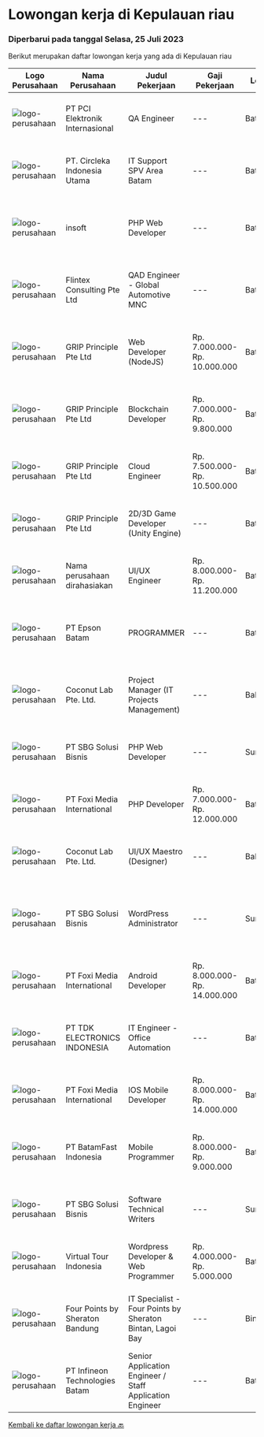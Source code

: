 
  # Lowongan kerja di Kepulauan riau

  ### Diperbarui pada tanggal Selasa, 25 Juli 2023

  Berikut merupakan daftar lowongan kerja yang ada di Kepulauan riau

  |Logo Perusahaan | Nama Perusahaan | Judul Pekerjaan | Gaji Pekerjaan | Lokasi | Deskripsi | Tanggal diunggah | Pranala |
  | -------------- | --------------- | --------------- | --------- | --------- | -------------- | ------- | ----------- |
  |![logo-perusahaan](https://image-service-cdn.seek.com.au/daa97ff1abf4e9ff1f739c9f7b4f75a273868bb0/ee4dce1061f3f616224767ad58cb2fc751b8d2dc)|PT PCI Elektronik Internasional|QA Engineer|---|Batam|Qualifications: Education Engineering Degree  0-3 years’ experience as QA/QC in Electronic Manufacturing Company. Active in continuous improvement...|Senin, 24 Juli 2023|https://www.jobstreet.co.id/id/job/qa-engineer-4413288?token=0~669a6927-4c10-46e5-acf9-1b155b737f17&sectionRank=1&jobId=jobstreet-id-job-4413288|
|![logo-perusahaan](https://image-service-cdn.seek.com.au/214309697e91083577b2651502e56aafe98fb86b/ee4dce1061f3f616224767ad58cb2fc751b8d2dc)|PT. Circleka Indonesia Utama|IT Support SPV Area Batam|---|Batam|Tanggung Jawab : Sebagai penanggung jawab aspek / area ICT di distrik yang mencakup jaringan komunikasi komputer, internet, hardware dan software...|Selasa, 18 Juli 2023|https://www.jobstreet.co.id/id/job/it-support-spv-area-batam-4408019?token=0~669a6927-4c10-46e5-acf9-1b155b737f17&sectionRank=2&jobId=jobstreet-id-job-4408019|
|![logo-perusahaan](https://image-service-cdn.seek.com.au/66094247a0ae6e5db0e8ba62e7af9ac66dbd2a23/ee4dce1061f3f616224767ad58cb2fc751b8d2dc)|insoft|PHP Web Developer|---|Batam|Job Desription 1.    Membuat Aplikasi berbasis Web sesuai kebutuhan customer2.    Merespon dan menerima masukan tim dengan cepat3.    Mampu...|Jumat, 21 Juli 2023|https://www.jobstreet.co.id/id/job/php-web-developer-4411172?token=0~669a6927-4c10-46e5-acf9-1b155b737f17&sectionRank=3&jobId=jobstreet-id-job-4411172|
|![logo-perusahaan](https://image-service-cdn.seek.com.au/ac4f3e2c0896b776cabd8d4e3825fbe5a586fcd3/ee4dce1061f3f616224767ad58cb2fc751b8d2dc)|Flintex Consulting Pte Ltd|QAD Engineer - Global Automotive MNC|---|Batam|Benefits - Performance BonusPOSITION SUMMARY:        Key role in the development, implementation, and maintenance of our QAD software systems. Your...|Rabu, 19 Juli 2023|https://www.jobstreet.co.id/id/job/qad-engineer-global-automotive-mnc-10942820/origin/sg?token=0~669a6927-4c10-46e5-acf9-1b155b737f17&sectionRank=4&jobId=jobstreet-sg-job-10942820|
|![logo-perusahaan](https://image-service-cdn.seek.com.au/8c51cf5dbd86347d252e50eeeb10453b339c5fb7/ee4dce1061f3f616224767ad58cb2fc751b8d2dc)|GRIP Principle Pte Ltd|Web Developer (NodeJS)|Rp. 7.000.000-Rp. 10.000.000|Batam|WHAT YOU WILL LEARN  Strengthen your full-stack programming skills You'll learn how to write clean code by adhering to our programming best practices...|Minggu, 16 Juli 2023|https://www.jobstreet.co.id/id/job/web-developer-nodejs-4406106?token=0~669a6927-4c10-46e5-acf9-1b155b737f17&sectionRank=5&jobId=jobstreet-id-job-4406106|
|![logo-perusahaan](https://image-service-cdn.seek.com.au/8c51cf5dbd86347d252e50eeeb10453b339c5fb7/ee4dce1061f3f616224767ad58cb2fc751b8d2dc)|GRIP Principle Pte Ltd|Blockchain Developer|Rp. 7.000.000-Rp. 9.800.000|Batam|WHAT YOU WILL LEARN Strengthen your full-stack programming skills You'll learn how to write clean code by adhering to our programming best practices...|Minggu, 16 Juli 2023|https://www.jobstreet.co.id/id/job/blockchain-developer-4406107?token=0~669a6927-4c10-46e5-acf9-1b155b737f17&sectionRank=6&jobId=jobstreet-id-job-4406107|
|![logo-perusahaan](https://image-service-cdn.seek.com.au/126b726d280947124b62777270a5c4f1f8b4d4cb/ee4dce1061f3f616224767ad58cb2fc751b8d2dc)|GRIP Principle Pte Ltd|Cloud Engineer|Rp. 7.500.000-Rp. 10.500.000|Batam|WHAT YOU WILL LEARN  Develop your problem-solving skills and be a team player You’ll have the opportunity to solve challenging problems with the other...|Minggu, 16 Juli 2023|https://www.jobstreet.co.id/id/job/cloud-engineer-4406108?token=0~669a6927-4c10-46e5-acf9-1b155b737f17&sectionRank=7&jobId=jobstreet-id-job-4406108|
|![logo-perusahaan](https://image-service-cdn.seek.com.au/126b726d280947124b62777270a5c4f1f8b4d4cb/ee4dce1061f3f616224767ad58cb2fc751b8d2dc)|GRIP Principle Pte Ltd|2D/3D Game Developer (Unity Engine)|---|Batam|THE OPPORTUNITYLooking for a developer to build Mobile RPG (Role-Playing Games) using the Unity framework. Your primary responsibilities will be to...|Minggu, 16 Juli 2023|https://www.jobstreet.co.id/id/job/2d-3d-game-developer-unity-engine-4406105?token=0~669a6927-4c10-46e5-acf9-1b155b737f17&sectionRank=8&jobId=jobstreet-id-job-4406105|
|![logo-perusahaan](https://i.ibb.co/sqvTCh9/112815900-stock-vector-no-image-available-icon-flat-vector.webp)|Nama perusahaan dirahasiakan|UI/UX Engineer|Rp. 8.000.000-Rp. 11.200.000|Batam|Job Description : Designing UI for multiple platforms (web and mobile) Ensure consistency of the UI across multiple platforms with elegant frontend...|Jumat, 14 Juli 2023|https://www.jobstreet.co.id/id/job/ui-ux-engineer-4404295?token=0~669a6927-4c10-46e5-acf9-1b155b737f17&sectionRank=9&jobId=jobstreet-id-job-4404295|
|![logo-perusahaan](https://image-service-cdn.seek.com.au/4d06c084e225b457a4b83cdffb7f2c2c0d839551/ee4dce1061f3f616224767ad58cb2fc751b8d2dc)|PT Epson Batam|PROGRAMMER|---|Batam|Requirements: Candidate must possess at least Diploma/ Bachelor's Degree in Engineering Computer, Computer Science/Information Technology or...|Sabtu, 08 Juli 2023|https://www.jobstreet.co.id/id/job/programmer-4397647?token=0~669a6927-4c10-46e5-acf9-1b155b737f17&sectionRank=10&jobId=jobstreet-id-job-4397647|
|![logo-perusahaan](https://i.ibb.co/sqvTCh9/112815900-stock-vector-no-image-available-icon-flat-vector.webp)|Coconut Lab Pte. Ltd.|Project Manager (IT Projects Management)|---|Bali|Calling all champions of innovation and masterful organizers! Are you ready to embark on an exhilarating journey with Coconut Lab's dynamic and...|Kamis, 06 Juli 2023|https://www.jobstreet.co.id/id/job/project-manager-it-projects-management-10922295/origin/sg?token=0~669a6927-4c10-46e5-acf9-1b155b737f17&sectionRank=11&jobId=jobstreet-sg-job-10922295|
|![logo-perusahaan](https://image-service-cdn.seek.com.au/18831b11280873f99b46a30b3c5f76b87c1feed3/ee4dce1061f3f616224767ad58cb2fc751b8d2dc)|PT SBG Solusi Bisnis|PHP Web Developer|---|Surabaya|Responsibilities: Work in English speaking environment Produce fully functional mobile applications and writing clean code. Write unit and UI tests to...|Kamis, 06 Juli 2023|https://www.jobstreet.co.id/id/job/php-web-developer-4396001?token=0~669a6927-4c10-46e5-acf9-1b155b737f17&sectionRank=12&jobId=jobstreet-id-job-4396001|
|![logo-perusahaan](https://image-service-cdn.seek.com.au/a7fdbf5fc2bd46ab89b16d532e83f0dd8cf0dc43/ee4dce1061f3f616224767ad58cb2fc751b8d2dc)|PT Foxi Media International|PHP Developer|Rp. 7.000.000-Rp. 12.000.000|Batam|Job Scope:Conceptualizing, developing, and maintaining mission critical PHP / MySQL systemDevelop modern API web services, as well as HTML5 &amp;...|Rabu, 05 Juli 2023|https://www.jobstreet.co.id/id/job/php-developer-4392258?token=0~669a6927-4c10-46e5-acf9-1b155b737f17&sectionRank=13&jobId=jobstreet-id-job-4392258|
|![logo-perusahaan](https://i.ibb.co/sqvTCh9/112815900-stock-vector-no-image-available-icon-flat-vector.webp)|Coconut Lab Pte. Ltd.|UI/UX Maestro (Designer)|---|Bali|Are you a seasoned design maestro with a passion for leading and inspiring creative teams? Look no further! Coconut Lab, a dynamic and innovative...|Kamis, 06 Juli 2023|https://www.jobstreet.co.id/id/job/ui-ux-maestro-designer-10923068/origin/sg?token=0~669a6927-4c10-46e5-acf9-1b155b737f17&sectionRank=14&jobId=jobstreet-sg-job-10923068|
|![logo-perusahaan](https://image-service-cdn.seek.com.au/f820d36a8e416d7a4c2783ec051002404d9ab8a9/ee4dce1061f3f616224767ad58cb2fc751b8d2dc)|PT SBG Solusi Bisnis|WordPress Administrator|---|Surabaya|Job Highlights:• Career growth and advancement• Positive working environment• Comprehensive employee benefits Responsibilities:• Perform installation,...|Rabu, 05 Juli 2023|https://www.jobstreet.co.id/id/job/wordpress-administrator-4394468?token=0~669a6927-4c10-46e5-acf9-1b155b737f17&sectionRank=15&jobId=jobstreet-id-job-4394468|
|![logo-perusahaan](https://image-service-cdn.seek.com.au/0a1d80dc7f7ae22a64f4a3b6ae0621da5faa9b3e/ee4dce1061f3f616224767ad58cb2fc751b8d2dc)|PT Foxi Media International|Android Developer|Rp. 8.000.000-Rp. 14.000.000|Batam|We empower you to lead below areas:Develop Android (Java) mobile applicationsProvide support and expertise for projects based on the timelineEnsure...|Rabu, 05 Juli 2023|https://www.jobstreet.co.id/id/job/android-developer-4392264?token=0~669a6927-4c10-46e5-acf9-1b155b737f17&sectionRank=16&jobId=jobstreet-id-job-4392264|
|![logo-perusahaan](https://image-service-cdn.seek.com.au/9771cfaac82b9563359fa081b8ef58d323943c07/ee4dce1061f3f616224767ad58cb2fc751b8d2dc)|PT TDK ELECTRONICS INDONESIA|IT Engineer - Office Automation|---|Batam|Tasks and responsibilitiesOperation  Ensuring the availability and reliability of the system. Ensuring adequate license required for running the...|Senin, 26 Juni 2023|https://www.jobstreet.co.id/id/job/it-engineer-office-automation-4384651?token=0~669a6927-4c10-46e5-acf9-1b155b737f17&sectionRank=17&jobId=jobstreet-id-job-4384651|
|![logo-perusahaan](https://image-service-cdn.seek.com.au/a7fdbf5fc2bd46ab89b16d532e83f0dd8cf0dc43/ee4dce1061f3f616224767ad58cb2fc751b8d2dc)|PT Foxi Media International|IOS Mobile Developer|Rp. 8.000.000-Rp. 14.000.000|Batam|Responsibilities:Research, design, develop, enhance, and maintain high performance iOS applicationsCollaborate with cross functional teams to define,...|Rabu, 05 Juli 2023|https://www.jobstreet.co.id/id/job/ios-mobile-developer-4392221?token=0~669a6927-4c10-46e5-acf9-1b155b737f17&sectionRank=18&jobId=jobstreet-id-job-4392221|
|![logo-perusahaan](https://image-service-cdn.seek.com.au/a822fec9b06ebafc662bd2a992ab50c5fe1d8c6a/ee4dce1061f3f616224767ad58cb2fc751b8d2dc)|PT BatamFast Indonesia|Mobile Programmer|Rp. 8.000.000-Rp. 9.000.000|Batam|Requirements : Strong programming foundation, including knowledge of languages like Java, Swift, Kotlin, or Dart. Understanding of mobile development...|Selasa, 27 Juni 2023|https://www.jobstreet.co.id/id/job/mobile-programmer-4386301?token=0~669a6927-4c10-46e5-acf9-1b155b737f17&sectionRank=19&jobId=jobstreet-id-job-4386301|
|![logo-perusahaan](https://image-service-cdn.seek.com.au/18831b11280873f99b46a30b3c5f76b87c1feed3/ee4dce1061f3f616224767ad58cb2fc751b8d2dc)|PT SBG Solusi Bisnis|Software Technical Writers|---|Surabaya|Job Description : Partner closely with software engineers and development team to research, scope, and run documentation projects Contribute to...|Kamis, 08 Juni 2023|https://www.jobstreet.co.id/id/job/software-technical-writers-4345038?token=0~669a6927-4c10-46e5-acf9-1b155b737f17&sectionRank=20&jobId=jobstreet-id-job-4345038|
|![logo-perusahaan](https://image-service-cdn.seek.com.au/25f6e074482a9649b73735f32267763a37b20df7/ee4dce1061f3f616224767ad58cb2fc751b8d2dc)|Virtual Tour Indonesia|Wordpress Developer & Web Programmer|Rp. 4.000.000-Rp. 5.000.000|Batam|Dibutuhkan lulusan multimedia atau digital media untuk bisa: Prioritas 1 : Mengerti Wordpress + Elementor + Woocommerce Prioritas 1 : Mengerti Cpanel...|Rabu, 28 Juni 2023|https://www.jobstreet.co.id/id/job/wordpress-developer-web-programmer-4388531?token=0~669a6927-4c10-46e5-acf9-1b155b737f17&sectionRank=21&jobId=jobstreet-id-job-4388531|
|![logo-perusahaan](https://i.ibb.co/sqvTCh9/112815900-stock-vector-no-image-available-icon-flat-vector.webp)|Four Points by Sheraton Bandung|IT Specialist - Four Points by Sheraton Bintan, Lagoi Bay|---|Bintan|POSITION SUMMARYInstall, configure, manage, maintain, test, evaluate, and repair computer networks, workstations, support server system(s), supporting...|Sabtu, 08 Juli 2023|https://www.jobstreet.co.id/id/job/it-specialist-four-points-by-sheraton-bintan-lagoi-bay-1036361109?token=0~669a6927-4c10-46e5-acf9-1b155b737f17&sectionRank=22&jobId=jobstreet-id-job-1036361109|
|![logo-perusahaan](https://i.ibb.co/sqvTCh9/112815900-stock-vector-no-image-available-icon-flat-vector.webp)|PT Infineon Technologies Batam|Senior Application Engineer / Staff Application Engineer|---|Batam|At a glanceSenior/ Staff Application Engineer - customer application engineer expert in high-frequency, high-current, high voltage, high-density AC/DC...|Senin, 03 Juli 2023|https://www.jobstreet.co.id/id/job/senior-application-engineer-staff-application-engineer-1036321795?token=0~669a6927-4c10-46e5-acf9-1b155b737f17&sectionRank=23&jobId=jobstreet-id-job-1036321795|


  [Kembali ke daftar lowongan kerja 🔙](../README.md#daftar-lowongan-kerja)
  